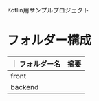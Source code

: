 Kotlin用サンプルプロジェクト

# フォルダー構成
 ｜ フォルダー名 | 摘要     |
|----------|:-------|
| front    | |
| backend  | |